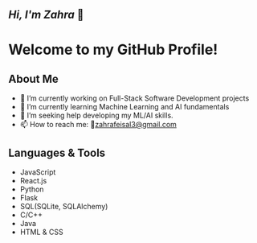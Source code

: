 ## *Hi, I'm Zahra* 👋

# Welcome to my GitHub Profile!

## About Me

- 🔭 I’m currently working on Full-Stack Software Development projects
- 🌱 I’m currently learning Machine Learning and AI fundamentals
- 🤔 I’m seeking help developing my ML/AI skills.
- 📫 How to reach me: 📩[zahrafeisal3@gmail.com](mailto:zahrafeisal3@gmail.com)
<!--
- ⚡ Fun fact: ...
-->

## Languages & Tools

<ul>
  <li>JavaScript</li>
  <li>React.js</li>
  <li>Python</li>
  <li>Flask</li>
  <li>SQL(SQLite, SQLAlchemy)</li>
  <li>C/C++</li>
  <li>Java</li>
  <li>HTML & CSS</li>
</ul>
